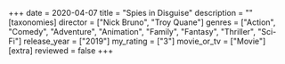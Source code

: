 +++
date = 2020-04-07
title = "Spies in Disguise"
description = ""
[taxonomies]
director = ["Nick Bruno", "Troy Quane"] 
genres = ["Action", "Comedy", "Adventure", "Animation", "Family", "Fantasy", "Thriller", "Sci-Fi"]
release_year = ["2019"]
my_rating = ["3"]
movie_or_tv = ["Movie"]
[extra]
reviewed = false
+++

